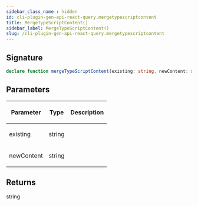 ```yaml
---
sidebar_class_name : hidden
id: cli-plugin-gen-api-react-query.mergetypescriptcontent
title: MergeTypeScriptContent()
sidebar_label: MergeTypeScriptContent()
slug: /cli-plugin-gen-api-react-query.mergetypescriptcontent
---
```






## Signature

```typescript
declare function mergeTypeScriptContent(existing: string, newContent: string): string;
```

## Parameters

<table><thead><tr><th>

Parameter


</th><th>

Type


</th><th>

Description


</th></tr></thead>
<tbody><tr><td>

existing


</td><td>

string


</td><td>


</td></tr>
<tr><td>

newContent


</td><td>

string


</td><td>


</td></tr>
</tbody></table>

## Returns

string

